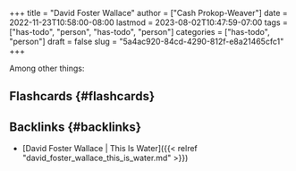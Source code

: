 +++
title = "David Foster Wallace"
author = ["Cash Prokop-Weaver"]
date = 2022-11-23T10:58:00-08:00
lastmod = 2023-08-02T10:47:59-07:00
tags = ["has-todo", "person", "has-todo", "person"]
categories = ["has-todo", "person"]
draft = false
slug = "5a4ac920-84cd-4290-812f-e8a21465cfc1"
+++

Among other things:


## Flashcards {#flashcards}


## Backlinks {#backlinks}

-   [David Foster Wallace | This Is Water]({{< relref "david_foster_wallace_this_is_water.md" >}})
